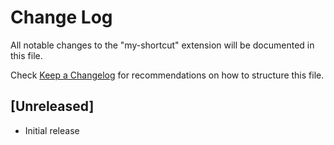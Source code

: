 # Change Log

All notable changes to the "my-shortcut" extension will be documented in this file.

Check [Keep a Changelog](http://keepachangelog.com/) for recommendations on how to structure this file.

## [Unreleased]

- Initial release